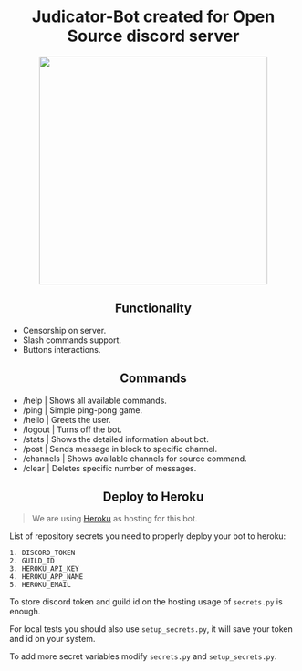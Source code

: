 <h1 align=center>Judicator-Bot created for Open Source discord server</h1>

 <p align=center><img src="https://discordapp.com/api/guilds/636962982286589952/widget.png?style=banner2" width="400"/></p>

<h2 align=center>Functionality</h2>

 - Censorship on server.
 - Slash commands support.
 - Buttons interactions.

<h2 align=center>Commands</h2>

 - /help | Shows all available commands.
 - /ping | Simple ping-pong game.
 - /hello | Greets the user.
 - /logout | Turns off the bot.
 - /stats | Shows the detailed information about bot.
 - /post | Sends message in block to specific channel.
 - /channels | Shows available channels for source command.
 - /clear | Deletes specific number of messages.

<h2 align=center>Deploy to Heroku</h2>

 > We are using [Heroku](https://www.heroku.com) as hosting for this bot.

 List of repository secrets you need to properly deploy your bot to heroku:
 ```
 1. DISCORD_TOKEN
 2. GUILD_ID
 3. HEROKU_API_KEY
 4. HEROKU_APP_NAME
 5. HEROKU_EMAIL
 ```
 To store discord token and guild id on the hosting usage of `secrets.py` is enough.
 
 For local tests you should also use `setup_secrets.py`, it will save your token and id on your system.
 
 To add more secret variables modify `secrets.py` and `setup_secrets.py`. 
